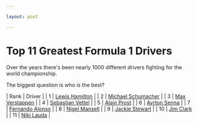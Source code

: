 ```yaml
---

layout: post

---
```


# Top 11 Greatest Formula 1 Drivers

Over the years there's been nearly 1000 different drivers fighting for the world championship.

The biggest question is who is the best?

| Rank | Driver |
| 1 | [Lewis Hamilton](pages/lewis-hamilton.html) |
| 2 | [Michael Schumacher](pages/michael-schumacher.html) |
| 3 | [Max Verstappen](pages/max-verstappen.html) |
| 4 | [Sebastian Vettel](pages/sebastian-vettel.html) |
| 5 | [Alain Prost](pages/alain-prost.html) |
| 6 | [Ayrton Senna](pages/ayrton-senna.html) |
| 7 | [Fernando Alonso](pages/fernando-alonso.html) |
| 8 | [Nigel Mansell](pages/nigel-mansell.html) |
| 9 | [Jackie Stewart](pages/jackie-stewart.html) |
| 10 | [Jim Clark](pages/jim-clark.html) |
| 11 | [Niki Lauda](pages/niki-lauda.html) |
